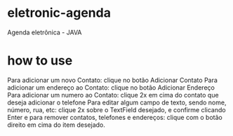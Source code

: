 # eletronic-agenda
Agenda eletrônica - JAVA

# how to use
Para adicionar um novo Contato: clique no botão Adicionar Contato
Para adicionar um endereço ao Contato: clique no botão Adicionar Endereço
Para adicionar um numero ao Contato: clique 2x em cima do contato 
	que deseja adicionar o telefone
Para editar algum campo de texto, sendo nome, número, rua, etc:
	clique 2x sobre o TextField desejado, e confirme clicando Enter
e para remover contatos, telefones e endereços: clique com
	o botão direito em cima do item desejado.

